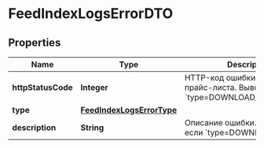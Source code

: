 

# FeedIndexLogsErrorDTO

## Properties

Name | Type | Description | Notes
------------ | ------------- | ------------- | -------------
**httpStatusCode** | **Integer** | HTTP-код ошибки индексации прайс-листа.  Выводится, если &#x60;type&#x3D;DOWNLOAD_HTTP_ERROR&#x60;.  |  [optional]
**type** | [**FeedIndexLogsErrorType**](FeedIndexLogsErrorType.md) |  |  [optional]
**description** | **String** | Описание ошибки.  Выводится, если &#x60;type&#x3D;DOWNLOAD_ERROR&#x60;.  |  [optional]




